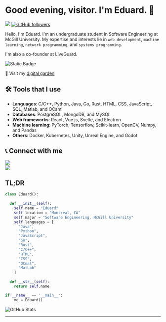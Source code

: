 # Good evening, visitor. I'm **Eduard**. 👋
![](https://komarev.com/ghpvc/?username=PersoSirEduard&style=for-the-badge)
[![GitHub followers](https://img.shields.io/github/followers/Bhargavi-hash.svg?style=social&label=Follow)](https://github.com/Bhargavi-hash?tab=followers)<br/>

Hello, I'm Eduard. I'm an undergraduate student in Software Engineering at McGill University. My expertise and interests lie in `web development`, `machine learning`, `network programming`, and `systems programming`.

I'm also a co-founder at LiveGuard.
<p><img alt="Static Badge" src="https://img.shields.io/badge/LiveGuard-blue?style=for-the-badge&link=https%3A%2F%2Fliveguard.ca">
</p>

🌱 Visit my [digital garden](https://notes.eduard-anton.com/)

## 🛠️ **Tools that I use**
* **Languages**: C/C++, Python, Java, Go, Rust, HTML, CSS, JavaScript, SQL, Matlab, and OCaml
* **Databases**: PostgreSQL, MongoDB, and MySQL
* **Web frameworks**: React, Vue.js, Svelte, and Electron
* **Machine learning**: PyTorch, Tensorflow, Scikit-learn, OpenCV, Numpy, and Pandas
* **Others**: Docker, Kubernetes, Unity, Unreal Engine, and Godot

## 📞 **Connect with me**
![](https://img.shields.io/badge/LinkedIn-0077B5?style=for-the-badge&logo=linkedin&logoColor=white&link=https%3A%2F%2Fwww.linkedin.com%2Fin%2Feduard-anton%2F)<br />
![](https://img.shields.io/badge/Instagram-E4405F?style=for-the-badge&logo=instagram&logoColor=white&link=https%3A%2F%2Fwww.instagram.com%2F0x.eduard.anton%2F)

## **TL;DR**

```python
class Eduard():
    
  def __init__(self):
    self.name = "Eduard"
    self.location = "Montreal, CA"
    self.major = "Software Engineering, McGill University"
    self.languages = [
      "Java",
      "Python",
      "JavaScript",
      "Go",
      "Rust",
      "C/C++",
      "HTML",
      "CSS",
      "OCmal",
      "MatLab"
    ]
  
  def __str__(self):
    return self.name

if __name__ == '__main__':
    me = Eduard()
```


  <div align="center" style="display: flex; flex-direction: row;">
  <img src="https://github-readme-stats.vercel.app/api?username=PersoSirEduard&show_icons=true&include_all_commits=true" alt="GitHub Stats" />
  </div>


---------------------------------------------------------------------------------------------------------------------
